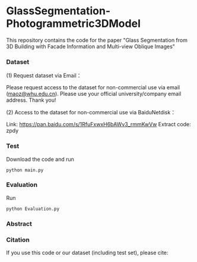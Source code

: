 # GlassSegmentation-Photogrammetric3DModel
This repository contains the code for the paper "Glass Segmentation from 3D Building with Facade Information and Multi-view Oblique Images"


### Dataset
(1) Request dataset via Email：

Please request access to the dataset for non-commercial use via email (maoz@whu.edu.cn). Please use your official university/company email address. Thank you!

(2) Access to the dataset for non-commercial use via BaiduNetdisk：

Link: https://pan.baidu.com/s/1RfuFxwxH6bAWv3_rmmKwVw  Extract code: zpdy

### Test
Download the code and run
```
python main.py
```

### Evaluation
Run
```
python Evaluation.py
```

### Abstract


### Citation
If you use this code or our dataset (including test set), please cite:

```

```
